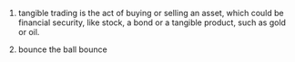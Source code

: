 1. tangible 
trading is the act of buying or
selling an asset, which could be financial security, like stock, a bond or a tangible product, such as gold or oil.

2. bounce
the ball bounce
